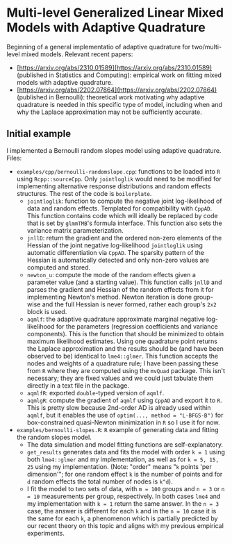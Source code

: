 # Multi-level Generalized Linear Mixed Models with Adaptive Quadrature

Beginning of a general implementatio of adaptive quadrature for two/multi-level mixed models.
Relevant recent papers:

  - [https://arxiv.org/abs/2310.01589](https://arxiv.org/abs/2310.01589) (published in Statistics and Computing): empirical work on fitting mixed models with adaptive quadrature.
  - [https://arxiv.org/abs/2202.07864](https://arxiv.org/abs/2202.07864) (published in Bernoulli): theoretical work motivating why adaptive quadrature is needed in this specific type of model,
    including when and why the Laplace approximation may not be sufficiently accurate.

## Initial example

I implemented a Bernoulli random slopes model using adaptive quadrature.
Files:
  
  - `examples/cpp/bernoulli-randomslope.cpp`: functions to be loaded into `R` using `Rcpp::sourceCpp`. Only `jointloglik` would
    need to be modified for implementing alternative response distributions and random effects structures.
    The rest of the code is `boilerplate`.
      - `jointloglik`: function to compute the negative joint log-likelihood of data and random effects.
        Templated for compatibility with `CppAD`. This function contains code which will ideally be replaced
        by code that is set by `glmmTMB`'s formula interface. This function also sets the variance matrix parameterization.
      - `jnllD`: return the gradient and the ordered non-zero elements of the Hessian of the joint negative
        log-likelihood `jointloglik` using automatic differentiation via `CppAD`. The sparsity pattern of the
        Hessian is automatically detected and only non-zero values are computed and stored.
      - `newton_u`: compute the mode of the random effects given a parameter value (and a starting value).
        This function calls `jnllD` and parses the gradient and Hessian of the random effects from it for
        implementing Newton's method. Newton iteration is done group-wise and the full Hessian is never formed,
        rather each group's `2x2` block is used.
      - `aqmlf`: the adaptive quadrature approximate marginal negative log-likelihood for the parameters (regression
        coefficients and variance components). This is the function that should be minimized to obtain maximum
        likelihood estimates. Using one quadrature point returns the Laplace approximation and the results should be
        (and have been observed to be) identical to `lme4::glmer`. This function accepts the nodes and weights of a
        quadrature rule; I have been passing these from `R` where they are computed using the `mvQuad` package. This
        isn't necessary; they are fixed values and we could just tabulate them directly in a text file in the package.
      - `aqmlfR`: exported `double`-typed version of `aqmlf`.
      - `aqmlgR`: compute the gradient of `aqmlf` using `CppAD` and export it to `R`. This is pretty slow because 2nd-order
        AD is already used within `aqmlf`, but it enables the use of `optim(..., method = "L-BFGS-B")` for box-constrained
        quasi-Newton minimization in `R` so I use it for now.
  - `examples/bernoulli-slopes.R`: `R` example of generating data and fitting the random slopes model.
      - The data simulation and model fitting functions are self-explanatory.
      - `get_results` generates data and fits the model with order `k = 1` using both `lme4::glmer` and my
        implementation, as well as for `k = 5, 15, 25` using my implementation. (Note: "order" means "`k` points 'per dimension'";
        for one random effect `k` is the number of points and for `d` random effects the total number of nodes is `k^d`).
      - I fit the model to two sets of data, with `m = 100` groups and `n = 3` or `n = 10` measurements per group, respectively.
        In both cases `lme4` and my implementation with `k = 1` return the same answer. In the `n = 3` case, the answer is different
        for each `k` and in the `n = 10` case it is the same for each `k`, a phenomenon which is partially predicted by our recent
        theory on this topic and aligns with my previous empirical experiments.
